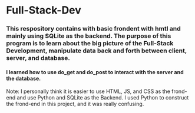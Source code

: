 # Full-Stack-Dev
### This respository contains with basic frondent with hmtl and mainly using SQLite as the backend. The purpose of this program is to learn about the big picture of the Full-Stack Development, manipulate data back and forth between client, server, and database.
#### I learned how to use do_get and do_post to interact with the server and the database.

Note: I personally think it is easier to use HTML, JS, and CSS as the frond-end and use Python and SQLite as the Backend. I used Python to construct the frond-end in this project, and it was really confusing.
